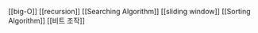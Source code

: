 

[[big-O]]
[[recursion]]
[[Searching Algorithm]]
[[sliding window]]
[[Sorting Algorithm]]
[[비트 조작]]

